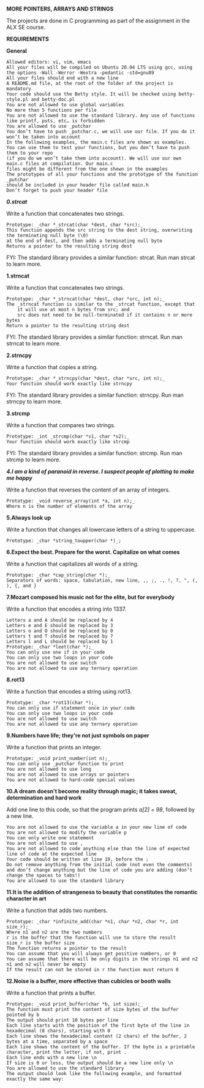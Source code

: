 **MORE POINTERS, ARRAYS AND STRINGS**

The projects are done in C programming as part of the assignment in the ALX SE course.

**REQUIREMENTS**

**General**

    Allowed editors: vi, vim, emacs
    All your files will be compiled on Ubuntu 20.04 LTS using gcc, using the options -Wall -Werror -Wextra -pedantic -std=gnu89
    All your files should end with a new line
    A README.md file, at the root of the folder of the project is mandatory
    Your code should use the Betty style. It will be checked using betty-style.pl and betty-doc.pl
    You are not allowed to use global variables
    No more than 5 functions per file
    You are not allowed to use the standard library. Any use of functions like printf, puts, etc… is forbidden
    You are allowed to use _putchar
    You don’t have to push _putchar.c, we will use our file. If you do it won’t be taken into account
    In the following examples, the main.c files are shown as examples. 
    You can use them to test your functions, but you don’t have to push them to your repo 
    (if you do we won’t take them into account). We will use our own main.c files at compilation. Our main.c 
    files might be different from the one shown in the examples
    The prototypes of all your functions and the prototype of the function _putchar 
    should be included in your header file called main.h
    Don’t forget to push your header file


***0.strcat***

Write a function that concatenates two strings.

    Prototype: _char *_strcat(char *dest, char *src);_
    This function appends the src string to the dest string, overwriting the terminating null byte (\0) 
    at the end of dest, and then adds a terminating null byte
    Returns a pointer to the resulting string dest

FYI: The standard library provides a similar function: strcat. Run man strcat to learn more.

**1.strncat**

Write a function that concatenates two strings.

    Prototype: _char *_strncat(char *dest, char *src, int n);_
    The _strncat function is similar to the _strcat function, except that
        it will use at most n bytes from src; and
        src does not need to be null-terminated if it contains n or more bytes
    Return a pointer to the resulting string dest

FYI: The standard library provides a similar function: strncat. Run man strncat to learn more.

**2.strncpy**

Write a function that copies a string.

    Prototype: _char *_strncpy(char *dest, char *src, int n);_
    Your function should work exactly like strncpy

FYI: The standard library provides a similar function: strncpy. Run man strncpy to learn more.

**3.strcmp**

Write a function that compares two strings.

    Prototype: _int _strcmp(char *s1, char *s2);_
    Your function should work exactly like strcmp

FYI: The standard library provides a similar function: strcmp. Run man strcmp to learn more.

***4.I am a kind of paranoid in reverse. I suspect people of plotting to make me happy***

Write a function that reverses the content of an array of integers.

    Prototype: _void reverse_array(int *a, int n);_
    Where n is the number of elements of the array


**5.Always look up**

Write a function that changes all lowercase letters of a string to uppercase.

    Prototype: _char *string_toupper(char *)_;


**6.Expect the best. Prepare for the worst. Capitalize on what comes**

Write a function that capitalizes all words of a string.

    Prototype: _char *cap_string(char *);_
    Separators of words: space, tabulation, new line, ,, ;, ., !, ?, ", (, ), {, and }


**7.Mozart composed his music not for the elite, but for everybody**

Write a function that encodes a string into 1337.

    Letters a and A should be replaced by 4
    Letters e and E should be replaced by 3
    Letters o and O should be replaced by 0
    Letters t and T should be replaced by 7
    Letters l and L should be replaced by 1
    Prototype: _char *leet(char *);_
    You can only use one if in your code
    You can only use two loops in your code
    You are not allowed to use switch
    You are not allowed to use any ternary operation


**8.rot13**

Write a function that encodes a string using rot13.

    Prototype: _char *rot13(char *);_
    You can only use if statement once in your code
    You can only use two loops in your code
    You are not allowed to use switch
    You are not allowed to use any ternary operation

**9.Numbers have life; they're not just symbols on paper** 

Write a function that prints an integer.

    Prototype: _void print_number(int n);_
    You can only use _putchar function to print
    You are not allowed to use long
    You are not allowed to use arrays or pointers
    You are not allowed to hard-code special values


**10.A dream doesn't become reality through magic; it takes sweat, determination and hard work**

Add one line to this code, so that the program prints _a[2] = 98_, followed by a new line.

    You are not allowed to use the variable a in your new line of code
    You are not allowed to modify the variable p
    You can only write one statement
    You are not allowed to use ,
    You are not allowed to code anything else than the line of expected line of code at the expected line
    Your code should be written at line 19, before the ;
    Do not remove anything from the initial code (not even the comments)
    and don’t change anything but the line of code you are adding (don’t change the spaces to tabs!)
    You are allowed to use the standard library


**11.It is the addition of strangeness to beauty that constitutes the romantic character in art**

Write a function that adds two numbers.

    Prototype: _char *infinite_add(char *n1, char *n2, char *r, int size_r);_
    Where n1 and n2 are the two numbers
    r is the buffer that the function will use to store the result
    size_r is the buffer size
    The function returns a pointer to the result
    You can assume that you will always get positive numbers, or 0
    You can assume that there will be only digits in the strings n1 and n2
    n1 and n2 will never be empty
    If the result can not be stored in r the function must return 0


**12.Noise is a buffer, more effective than cubicles or booth walls**

Write a function that prints a buffer.

    Prototype: _void print_buffer(char *b, int size);_
    The function must print the content of size bytes of the buffer pointed by b
    The output should print 10 bytes per line
    Each line starts with the position of the first byte of the line in hexadecimal (8 chars), starting with 0
    Each line shows the hexadecimal content (2 chars) of the buffer, 2 bytes at a time, separated by a space
    Each line shows the content of the buffer. If the byte is a printable character, print the letter, if not, print .
    Each line ends with a new line \n
    If size is 0 or less, the output should be a new line only \n
    You are allowed to use the standard library
    The output should look like the following example, and formatted exactly the same way:


